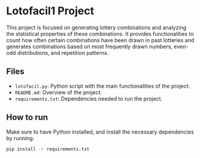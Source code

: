 # Lotofacil1 Project

This project is focused on generating lottery combinations and analyzing the statistical properties of these combinations. It provides functionalities to count how often certain combinations have been drawn in past lotteries and generates combinations based on most frequently drawn numbers, even-odd distributions, and repetition patterns.

## Files

- `lotofacil.py`: Python script with the main functionalities of the project.
- `README.md`: Overview of the project.
- `requirements.txt`: Dependencies needed to run the project.

## How to run

Make sure to have Python installed, and install the necessary dependencies by running:

```bash
pip install -r requirements.txt
